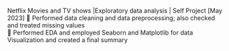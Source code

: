 Netflix Movies and TV shows |Exploratory data analysis | Self Project                                                        [May 2023]
	Performed data cleaning and data preprocessing; also checked and treated missing values      
	Performed EDA and employed Seaborn and Matplotlib for data Visualization and created a final summary
